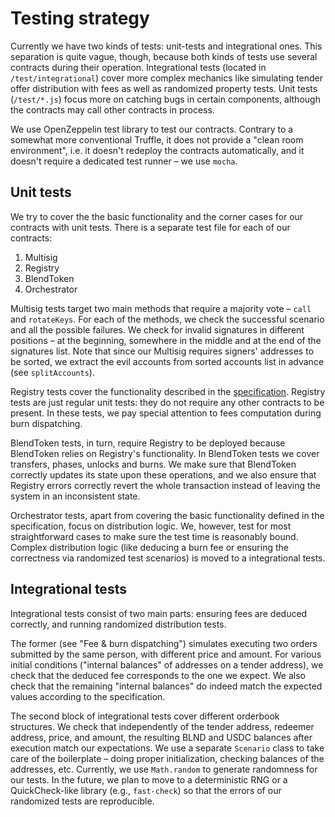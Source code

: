 # Testing strategy

Currently we have two kinds of tests: unit-tests and integrational ones.
This separation is quite vague, though, because both kinds of tests use several contracts during their operation.
Integrational tests (located in `/test/integrational`) cover more complex mechanics like simulating tender offer distribution with fees as well as randomized property tests.
Unit tests (`/test/*.js`) focus more on catching bugs in certain components, although the contracts may call other contracts in process.

We use OpenZeppelin test library to test our contracts.
Contrary to a somewhat more conventional Truffle, it does not provide a "clean room environment", i.e. it doesn't redeploy the contracts automatically, and it doesn't require a dedicated test runner – we use `mocha`.

## Unit tests
We try to cover the the basic functionality and the corner cases for our contracts with unit tests.
There is a separate test file for each of our contracts:
1. Multisig
2. Registry
3. BlendToken
4. Orchestrator

Multisig tests target two main methods that require a majority vote – `call` and `rotateKeys`.
For each of the methods, we check the successful scenario and all the possible failures.
We check for invalid signatures in different positions – at the beginning, somewhere in the middle and at the end of the signatures list.
Note that since our Multisig requires signers' addresses to be sorted, we extract the evil accounts from sorted accounts list in advance (see `splitAccounts`).

Registry tests cover the functionality described in the [specification](./specification.md).
Registry tests are just regular unit tests: they do not require any other contracts to be present.
In these tests, we pay special attention to fees computation during burn dispatching.

BlendToken tests, in turn, require Registry to be deployed because BlendToken relies on Registry's functionality.
In BlendToken tests we cover transfers, phases, unlocks and burns.
We make sure that BlendToken correctly updates its state upon these operations, and we also ensure that Registry errors correctly revert the whole transaction instead of leaving the system in an inconsistent state.

Orchestrator tests, apart from covering the basic functionality defined in the specification, focus on distribution logic.
We, however, test for most straightforward cases to make sure the test time is reasonably bound.
Complex distribution logic (like deducing a burn fee or ensuring the correctness via randomized test scenarios) is moved to a integrational tests.

## Integrational tests

Integrational tests consist of two main parts: ensuring fees are deduced correctly, and running randomized distribution tests.

The former (see "Fee & burn dispatching") simulates executing two orders submitted by the same person, with different price and amount.
For various initial conditions ("internal balances" of addresses on a tender address), we check that the deduced fee corresponds to the one we expect.
We also check that the remaining "internal balances" do indeed match the expected values according to the specification.

The second block of integrational tests cover different orderbook structures.
We check that independently of the tender address, redeemer address, price, and amount, the resulting BLND and USDC balances after execution match our expectations.
We use a separate `Scenario` class to take care of the boilerplate – doing proper initialization, checking balances of the addresses, etc.
Currently, we use `Math.random` to generate randomness for our tests.
In the future, we plan to move to a deterministic RNG or a QuickCheck-like library (e.g., `fast-check`) so that the errors of our randomized tests are reproducible.
